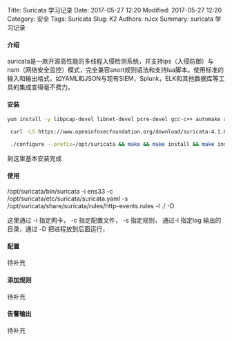 Title: Suricata 学习记录
Date: 2017-05-27 12:20
Modified: 2017-05-27 12:20
Category: 安全
Tags: Suricata
Slug: K2
Authors: nJcx
Summary: suricata 学习记录

#### 介绍
suricata是一款开源高性能的多线程入侵检测系统，并支持ips（入侵防御）与nsm（网络安全监控）模式，完全兼容snort规则语法和支持lua脚本。使用标准的输入和输出格式，如YAML和JSON与现有SIEM，Splunk，ELK和其他数据库等工具的集成变得毫不费力。
#### 安装

```bash
yum install -y libpcap-devel libnet-devel pcre-devel gcc-c++ automake autoconf libtool make libyaml-devel zlib-devel file-devel jansson-devel nss-devel python-pip python-devel && pip install pyyaml
```

```bash
 curl -LS https://www.openinfosecfoundation.org/download/suricata-4.1.0.tar.gz | tar zx
```

```bash
 ./configure --prefix=/opt/suricata && make && make install && make install-full

```

到这里基本安装完成
#### 使用

/opt/suricata/bin/suricata -i ens33 -c /opt/suricata/etc/suricata/suricata.yaml -s /opt/suricata/share/suricata/rules/http-events.rules -l ./ -D

这里通过 -i 指定网卡， -c 指定配置文件， -s 指定规则， 通过-l 指定log 输出的目录，通过 -D 把进程放到后面运行，


#### 配置

待补充
#### 添加规则
待补充

#### 告警输出
待补充

